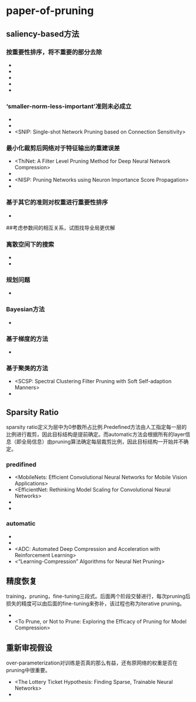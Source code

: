 # paper-of-pruning


## saliency-based方法
### 按重要性排序，将不重要的部分去除
* <Pruning Filters for Efficient ConvNets>
* <Learning Structured Sparsity in Deep Neural Networks>
* <Sparse Convolutional Neural Networks>
* <Learning Efficient Convolutional Networks Through Network Slimming>
* <Network Trimming: A Data-Driven Neuron Pruning Approach towards Efficient Deep Architectures>

### ‘smaller-norm-less-important’准则未必成立
* <Rethinking the Smaller-Norm-Less-Informative Assumption in Channel Pruning of Convolution Layers>
* <Pruning Convolutional Neural Networks for Resource Efficient Transfer Learning> 
* <SNIP: Single-shot Network Pruning based on Connection Sensitivity>


### 最小化裁剪后网络对于特征输出的重建误差
* <ThiNet: A Filter Level Pruning Method for Deep Neural Network Compression> 
* <Channel pruning for accelerating very deep neural networks> 
* <NISP: Pruning Networks using Neuron Importance Score Propagation>
* <Discrimination-aware Channel Pruning for Deep Neural Networks>

### 基于其它的准则对权重进行重要性排序
* <Filter Pruning via Geometric Median for Deep Convolutional Neural Networks Acceleration>

##考虑参数间的相互关系，试图找导全局更优解

### 离散空间下的搜索
* <Structured Pruning of Deep Convolutional Neural Networks>
* <N2N Learning: Network to Network Compression via Policy Gradient Reinforcement Learning>

### 规划问题
* <Collaborative Channel Pruning for Deep Networks>

### Bayesian方法
* <Variational Dropout Sparsifies Deep Neural Networks>

### 基于梯度的方法
* <Learning Sparse Neural Networks through L0 Regularization>

### 基于聚类的方法
* <SCSP: Spectral Clustering Filter Pruning with Soft Self-adaption Manners>
* <Exploring Linear Relationship in Feature Map Subspace for ConvNets Compression>

## Sparsity Ratio
sparsity ratio定义为层中为0参数所占比例.Predefined方法由人工指定每一层的比例进行裁剪，因此目标结构是提前确定。而automatic方法会根据所有的layer信息（即全局信息）由pruning算法确定每层裁剪比例，因此目标结构一开始并不确定。

### predifined
* <MobileNets: Efficient Convolutional Neural Networks for Mobile Vision Applications> 
* <EfficientNet: Rethinking Model Scaling for Convolutional Neural Networks>
* <Learning both Weights and Connections for Efficient Neural Networks>
* <Pruning Filters for Efficient ConvNets>

### automatic
* <Learning Efficient Convolutional Networks through Network Slimming>
* <Play and Prune: Adaptive Filter Pruning for Deep Model Compression>
* <ADC: Automated Deep Compression and Acceleration with Reinforcement Learning>
* <“Learning-Compression” Algorithms for Neural Net Pruning>

## 精度恢复
training，pruning，fine-tuning三段式。后面两个阶段交替进行，每次pruning后损失的精度可以由后面的fine-tuning来弥补，该过程也称为iterative pruning。
* <Channel Pruning for Accelerating Very Deep Neural Networks>
* <To Prune, or Not to Prune: Exploring the Efficacy of Pruning for Model Compression>

## 重新审视假设
over-parameterization对训练是否真的那么有益，还有原网络的权重是否在pruning中很重要。
* <The Lottery Ticket Hypothesis: Finding Sparse, Trainable Neural Networks>
* <Rethinking the Value of Network Pruning>

